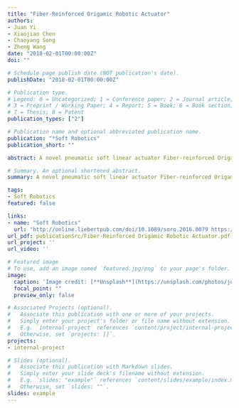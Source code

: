```yaml
---
title: "Fiber-Reinforced Origamic Robotic Actuator"
authors:
- Juan Yi
- Xiaojiao Chen
- Chaoyang Song
- Zheng Wang
date: "2018-02-01T00:00:00Z"
doi: ""

# Schedule page publish date (NOT publication's date).
publishDate: "2018-02-01T00:00:00Z"

# Publication type.
# Legend: 0 = Uncategorized; 1 = Conference paper; 2 = Journal article;
# 3 = Preprint / Working Paper; 4 = Report; 5 = Book; 6 = Book section;
# 7 = Thesis; 8 = Patent
publication_types: ["2"]

# Publication name and optional abbreviated publication name.
publication: "*Soft Robotics"
publication_short: ""

abstract: A novel pneumatic soft linear actuator Fiber-reinforced Origamic Robotic Actuator (FORA) is proposed with significant improvements on the popular McKibben-type actuators, offering nearly doubled motion range, substantially improved force profile, and significantly lower actuation pressure. The desirable feature set is made possible by a novel soft origamic chamber that expands radially while contracts axially when pressurized. Combining this new origamic chamber with a reinforcing fiber mesh, FORA generates very high traction force (over 150N) and very large contractile motion (over 50{\%}) at very low input pressure (100?kPa). We developed quasi-static analytical models both to characterize the motion and forces and as guidelines for actuator design. Fabrication of FORA mostly involves consumer-grade three-dimensional (3D) printing. We provide a detailed list of materials and dimensions. Fabricated FORAs were tested on a dedicated platform against commercially available pneumatic artificial muscles from Shadow and Festo to showcase its superior performances and validate the analytical models with very good agreements. Finally, a robotic joint was developed driven by two antagonistic FORAs, to showcase the benefits of the performance improvements. With its simple structure, fully characterized mechanism, easy fabrication procedure, and highly desirable performance, FORA could be easily customized to application requirements and fabricated by anyone with access to a 3D printer. This will pave the way to the wider adaptation and application of soft robotic systems.

# Summary. An optional shortened abstract.
summary: A novel pneumatic soft linear actuator Fiber-reinforced Origamic Robotic Actuator (FORA) is proposed.

tags:
- Soft Robotics
featured: false

links:
- name: "Soft Robotics"
  url: "http://online.liebertpub.com/doi/10.1089/soro.2016.0079 https://www.liebertpub.com/doi/10.1089/soro.2016.0079"
url_pdf: publicationSrc/Fiber-Reinforced Origamic Robotic Actuator.pdf
url_project: ''
url_video: ''

# Featured image
# To use, add an image named `featured.jpg/png` to your page's folder. 
image:
  caption: 'Image credit: [**Unsplash**](https://unsplash.com/photos/jdD8gXaTZsc)'
  focal_point: ""
  preview_only: false

# Associated Projects (optional).
#   Associate this publication with one or more of your projects.
#   Simply enter your project's folder or file name without extension.
#   E.g. `internal-project` references `content/project/internal-project/index.md`.
#   Otherwise, set `projects: []`.
projects:
- internal-project

# Slides (optional).
#   Associate this publication with Markdown slides.
#   Simply enter your slide deck's filename without extension.
#   E.g. `slides: "example"` references `content/slides/example/index.md`.
#   Otherwise, set `slides: ""`.
slides: example
---
```

